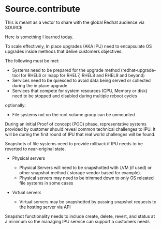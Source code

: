 # Source.contribute
This is meant as a vector to share with the global Redhat audience via SOURCE

Here is something I learned today.

To scale effectively, In place upgrades (AKA IPU) need to encapsulate OS upgrades inside methods that delive customers objectives.

The following must be met: 
 * Systems need to be prepared for the upgrade method (redhat-upgrade-tool for RHEL6 or leapp for RHEL7, RHEL8 and RHEL9 and beyond)
 * Services need to be quiesced to avoid data being served or collected during the in place upgrade
 * Services that compete for system resources (CPU, Memory or disk) need to be stopped and disabled during multiple reboot cycles
  
optionally:
 * File systems not on the root volume group can be unmounted

During an initial Proof of concept (POC) phase, representative systems provided by customer should reveal common technical challenges to IPU.
It will be during the first round of IPU that real world challenges will be found.

Snapshots of file systems need to provide rollback if IPU needs to be reverted to near-original state.

  * Physical servers
    - Physical Servers will need to be snapshotted with LVM (if used) or other snapshot method ( storage vendor based for example).
    - Physical servers may need to be trimmed down to only OS releated file systems in some cases

 * Virtual servers
    - Virtual servers may be snapshotted by passing snapshot requests to the hosting server via API

Snapshot functionality needs to include create, delete, revert, and status at a minimum so the managing IPU service can support a customers needs

